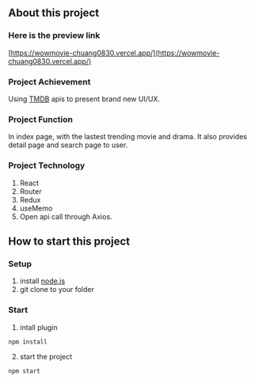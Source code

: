## About this project

### Here is the preview link
[https://wowmovie-chuang0830.vercel.app/](https://wowmovie-chuang0830.vercel.app/)

### Project Achievement
Using [TMDB](https://www.themoviedb.org/movie) apis to present brand new UI/UX.

### Project Function
In index page, with the lastest trending movie and drama. It also provides detail page and search page to user.

### Project Technology
1. React
2. Router
3. Redux
4. useMemo
5. Open api call through Axios.

## How to start this project
### Setup
1. install [node.js](https://nodejs.org/en/)
2. git clone to your folder
### Start
1. intall plugin
``` 
npm install
```
2. start the project
```
npm start
```
